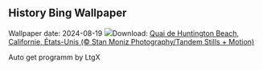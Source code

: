 ## History Bing Wallpaper
Wallpaper date: 2024-08-19
![](https://www.bing.com/th?id=OHR.HuntingtonBeach_FR-CA9451571426_UHD.jpg&w=1000)Download: [Quai de Huntington Beach, Californie, États-Unis (© Stan Moniz Photography/Tandem Stills + Motion)](https://www.bing.com/th?id=OHR.HuntingtonBeach_FR-CA9451571426_UHD.jpg)

Auto get programm by LtgX
